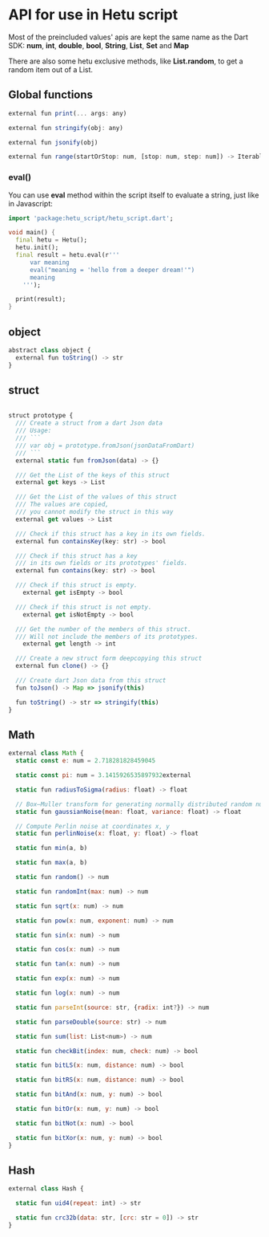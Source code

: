 # API for use in Hetu script

Most of the preincluded values' apis are kept the same name as the Dart SDK:
**num**, **int**, **double**, **bool**, **String**, **List**, **Set** and **Map**

There are also some hetu exclusive methods, like **List.random**, to get a random item out of a List.

## Global functions

```javascript
external fun print(... args: any)

external fun stringify(obj: any)

external fun jsonify(obj)

external fun range(startOrStop: num, [stop: num, step: num]) -> Iterable
```

### eval()

You can use **eval** method within the script itself to evaluate a string, just like in Javascript:

```dart
import 'package:hetu_script/hetu_script.dart';

void main() {
  final hetu = Hetu();
  hetu.init();
  final result = hetu.eval(r'''
      var meaning
      eval("meaning = 'hello from a deeper dream!'")
      meaning
    ''');

  print(result);
}
```

## object

```javascript
abstract class object {
  external fun toString() -> str
}
```

## struct

````typescript

struct prototype {
  /// Create a struct from a dart Json data
  /// Usage:
  /// ```
  /// var obj = prototype.fromJson(jsonDataFromDart)
  /// ```
  external static fun fromJson(data) -> {}

  /// Get the List of the keys of this struct
  external get keys -> List

  /// Get the List of the values of this struct
  /// The values are copied,
  /// you cannot modify the struct in this way
  external get values -> List

  /// Check if this struct has a key in its own fields.
  external fun containsKey(key: str) -> bool

  /// Check if this struct has a key
  /// in its own fields or its prototypes' fields.
  external fun contains(key: str) -> bool

  /// Check if this struct is empty.
	external get isEmpty -> bool

  /// Check if this struct is not empty.
	external get isNotEmpty -> bool

  /// Get the number of the members of this struct.
  /// Will not include the members of its prototypes.
	external get length -> int

  /// Create a new struct form deepcopying this struct
  external fun clone() -> {}

  /// Create dart Json data from this struct
  fun toJson() -> Map => jsonify(this)

  fun toString() -> str => stringify(this)
}
````

## Math

```javascript
external class Math {
  static const e: num = 2.718281828459045

  static const pi: num = 3.1415926535897932external

  static fun radiusToSigma(radius: float) -> float

  // Box–Muller transform for generating normally distributed random numbers
  static fun gaussianNoise(mean: float, variance: float) -> float

  // Compute Perlin noise at coordinates x, y
  static fun perlinNoise(x: float, y: float) -> float

  static fun min(a, b)

  static fun max(a, b)

  static fun random() -> num

  static fun randomInt(max: num) -> num

  static fun sqrt(x: num) -> num

  static fun pow(x: num, exponent: num) -> num

  static fun sin(x: num) -> num

  static fun cos(x: num) -> num

  static fun tan(x: num) -> num

  static fun exp(x: num) -> num

  static fun log(x: num) -> num

  static fun parseInt(source: str, {radix: int?}) -> num

  static fun parseDouble(source: str) -> num

  static fun sum(list: List<num>) -> num

  static fun checkBit(index: num, check: num) -> bool

  static fun bitLS(x: num, distance: num) -> bool

  static fun bitRS(x: num, distance: num) -> bool

  static fun bitAnd(x: num, y: num) -> bool

  static fun bitOr(x: num, y: num) -> bool

  static fun bitNot(x: num) -> bool

  static fun bitXor(x: num, y: num) -> bool
}
```

## Hash

```javascript
external class Hash {

  static fun uid4(repeat: int) -> str

  static fun crc32b(data: str, [crc: str = 0]) -> str
}
```
